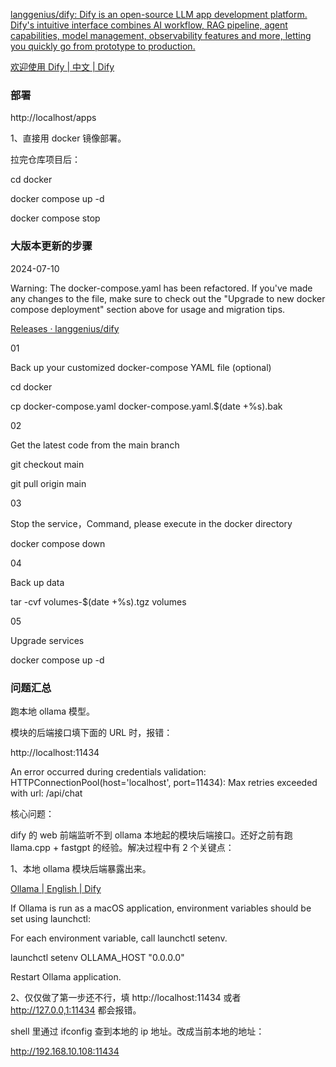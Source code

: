 [langgenius/dify: Dify is an open-source LLM app development platform. Dify's intuitive interface combines AI workflow, RAG pipeline, agent capabilities, model management, observability features and more, letting you quickly go from prototype to production.](https://github.com/langgenius/dify?tab=readme-ov-file#quick-start)

[欢迎使用 Dify | 中文 | Dify](https://docs.dify.ai/v/zh-hans)

### 部署

http://localhost/apps

1、直接用 docker 镜像部署。

拉完仓库项目后：

cd docker

docker compose up -d

docker compose stop

### 大版本更新的步骤

2024-07-10

Warning: The docker-compose.yaml has been refactored. If you've made any changes to the file, make sure to check out the "Upgrade to new docker compose deployment" section above for usage and migration tips.

[Releases · langgenius/dify](https://github.com/langgenius/dify/releases)

01

Back up your customized docker-compose YAML file (optional)

cd docker

cp docker-compose.yaml docker-compose.yaml.$(date +%s).bak

02

Get the latest code from the main branch

git checkout main

git pull origin main

03

Stop the service，Command, please execute in the docker directory

docker compose down

04

Back up data

tar -cvf volumes-$(date +%s).tgz volumes

05

Upgrade services

docker compose up -d



### 问题汇总

跑本地 ollama 模型。

模块的后端接口填下面的 URL 时，报错：

http://localhost:11434

An error occurred during credentials validation: HTTPConnectionPool(host='localhost', port=11434): Max retries exceeded with url: /api/chat

核心问题：

dify 的 web 前端监听不到 ollama 本地起的模块后端接口。还好之前有跑 llama.cpp + fastgpt 的经验。解决过程中有 2 个关键点：

1、本地 ollama 模块后端暴露出来。

[Ollama | English | Dify](https://docs.dify.ai/tutorials/model-configuration/ollama)

If Ollama is run as a macOS application, environment variables should be set using launchctl:

For each environment variable, call launchctl setenv.

launchctl setenv OLLAMA_HOST "0.0.0.0"

Restart Ollama application.

2、仅仅做了第一步还不行，填 http://localhost:11434 或者 http://127.0.0,1:11434 都会报错。

shell 里通过 ifconfig 查到本地的 ip 地址。改成当前本地的地址：

http://192.168.10.108:11434